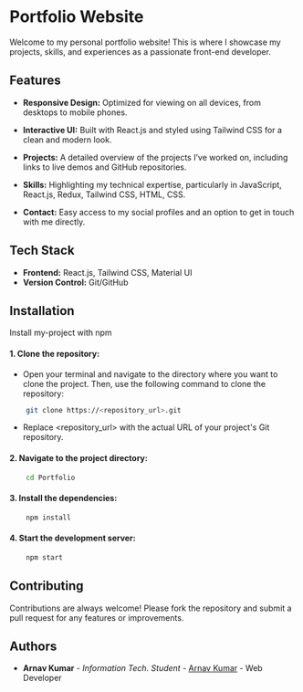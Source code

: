 # Portfolio Website

Welcome to my personal portfolio website! This is where I showcase my projects, skills, and experiences as a passionate front-end developer.

## Features

- **Responsive Design:** Optimized for viewing on all devices, from desktops to mobile phones.
- **Interactive UI:** Built with React.js and styled using Tailwind CSS for a clean and modern look.
- **Projects:** A detailed overview of the projects I’ve worked on, including links to live demos and GitHub repositories.

- **Skills:** Highlighting my technical expertise, particularly in JavaScript, React.js, Redux, Tailwind CSS, HTML, CSS.

- **Contact:** Easy access to my social profiles and an option to get in touch with me directly.
## Tech Stack

 - **Frontend:** React.js, Tailwind CSS, Material UI
 - **Version Control:** Git/GitHub

## Installation

Install my-project with npm

#### 1. Clone the repository: 
 - Open your terminal and navigate to the directory where you want to clone the project. Then, use the following command to clone the repository:
```bash
    git clone https://<repository_url>.git 
``` 
- Replace <repository_url> with the actual URL of your project's Git repository.

 #### 2. Navigate to the project directory:
```bash
    cd Portfolio
``` 
#### 3. Install the dependencies:
```bash
    npm install
``` 
#### 4. Start the development server:
```bash
    npm start

``` 
## Contributing

Contributions are always welcome!
Please fork the repository and submit a pull request for any features or improvements.


## Authors

- **Arnav Kumar** - *Information Tech. Student* - [Arnav Kumar](https://github.com/arnavkumar2k5) - Web Developer
